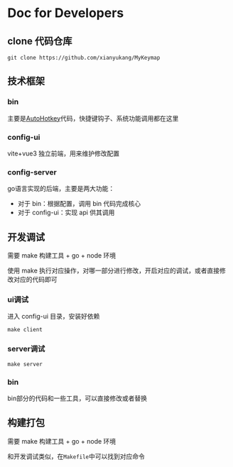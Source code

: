 # Doc for Developers

## clone 代码仓库

```
git clone https://github.com/xianyukang/MyKeymap
```

## 技术框架

### bin

主要是[AutoHotkey](https://www.autohotkey.com/)代码，快捷键钩子、系统功能调用都在这里

### config-ui

vite+vue3 独立前端，用来维护修改配置

### config-server

go语言实现的后端，主要是两大功能：

+ 对于 bin：根据配置，调用 bin 代码完成核心
+ 对于 config-ui：实现 api 供其调用

## 开发调试

需要 make 构建工具 + go + node 环境

使用 make 执行对应操作，对哪一部分进行修改，开启对应的调试，或者直接修改对应的代码即可

### ui调试

进入 config-ui 目录，安装好依赖
```
make client
```

### server调试

```
make server
```

### bin

bin部分的代码和一些工具，可以直接修改或者替换

## 构建打包

需要 make 构建工具 + go + node 环境

和开发调试类似，在`Makefile`中可以找到对应命令
